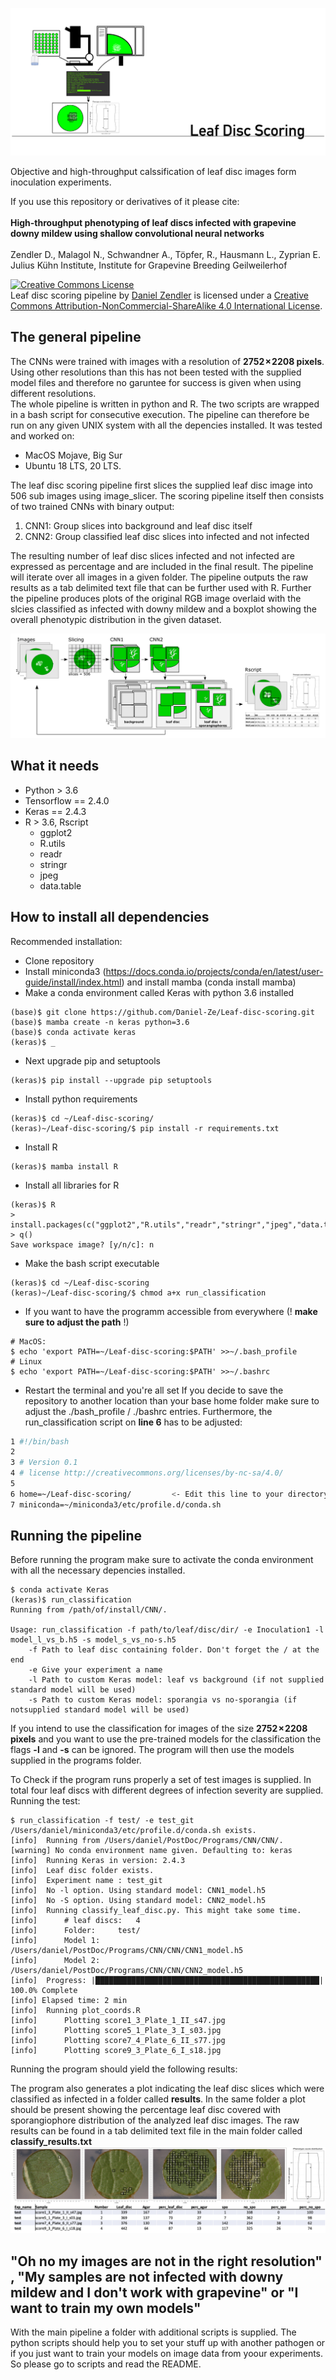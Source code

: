 ![title](https://github.com/Daniel-Ze/Leaf-disc-scoring/blob/main/img/git_title.png)

Objective and high-throughput calssification of leaf disc images form inoculation experiments.

If you use this repository or derivatives of it please cite:\
\
**High-throughput phenotyping of leaf discs infected with grapevine downy mildew using shallow convolutional neural networks**\
\
Zendler D., Malagol N., Schwandner A., Töpfer, R., Hausmann L., Zyprian E.
Julius Kühn Institute, Institute for Grapevine Breeding Geilweilerhof

<a rel="license" href="http://creativecommons.org/licenses/by-nc-sa/4.0/"><img alt="Creative Commons License" style="border-width:0" src="https://i.creativecommons.org/l/by-nc-sa/4.0/88x31.png" /></a><br /><span xmlns:dct="http://purl.org/dc/terms/" property="dct:title">Leaf disc scoring pipeline</span> by <a xmlns:cc="http://creativecommons.org/ns#" href="https://github.com/Daniel-Ze/Leaf-disc-scoring" property="cc:attributionName" rel="cc:attributionURL">Daniel Zendler</a> is licensed under a <a rel="license" href="http://creativecommons.org/licenses/by-nc-sa/4.0/">Creative Commons Attribution-NonCommercial-ShareAlike 4.0 International License</a>.


## The general pipeline

The CNNs were trained with images with a resolution of **2752 × 2208 pixels**. Using other resolutions than this has not been tested with the supplied model files and therefore no garuntee for success is given when using different resolutions.\
The whole pipeline is written in python and R. The two scripts are wrapped in a bash script for consecutive execution. The pipeline can therefore be run on any given UNIX system with all the depencies installed. It was tested and worked on:

  - MacOS Mojave, Big Sur
  - Ubuntu 18 LTS, 20 LTS.

The leaf disc scoring pipeline first slices the supplied leaf disc image into 506 sub images using image_slicer. The scoring pipeline itself then consists of two trained CNNs with binary output:

  1. CNN1: Group slices into background and leaf disc itself
  2. CNN2: Group classified leaf disc slices into infected and not infected

The resulting number of leaf disc slices infected and not infected are expressed as percentage and are included in the final result. The pipeline will iterate over all images in a given folder. The pipeline outputs the raw results as a tab delimited text file that can be further used with R. Further the pipeline produces plots of the original RGB image overlaid with the slcies classified as infected with downy mildew and a boxplot showing the overall phenotypic distribution in the given dataset.

<img src="https://github.com/Daniel-Ze/Leaf-disc-scoring/blob/main/img/pipeline.png?raw=true">

## What it needs

  - Python > 3.6
  - Tensorflow == 2.4.0
  - Keras == 2.4.3
  - R > 3.6, Rscript
    - ggplot2
    - R.utils
    - readr
    - stringr
    - jpeg
    - data.table

## How to install all dependencies

Recommended installation:
  - Clone repository
  - Install miniconda3 (https://docs.conda.io/projects/conda/en/latest/user-guide/install/index.html) and install mamba (conda install mamba)
  - Make a conda environment called Keras with python 3.6 installed
```shell
(base)$ git clone https://github.com/Daniel-Ze/Leaf-disc-scoring.git
(base)$ mamba create -n keras python=3.6
(base)$ conda activate keras
(keras)$ _
```
  - Next upgrade pip and setuptools
```shell
(keras)$ pip install --upgrade pip setuptools
```
  - Install python requirements
```shell
(keras)$ cd ~/Leaf-disc-scoring/
(keras)~/Leaf-disc-scoring/$ pip install -r requirements.txt
```

  - Install R
```shell
(keras)$ mamba install R
```
  - Install all libraries for R
```shell
(keras)$ R
> install.packages(c("ggplot2","R.utils","readr","stringr","jpeg","data.table"))
> q()
Save workspace image? [y/n/c]: n
```
  - Make the bash script executable
```shell
(keras)$ cd ~/Leaf-disc-scoring
(keras)~/Leaf-disc-scoring/$ chmod a+x run_classification
```
  - If you want to have the programm accessible from everywhere (! **make sure to
    adjust the path** !)
```shell
# MacOS:
$ echo 'export PATH=~/Leaf-disc-scoring:$PATH' >>~/.bash_profile
# Linux
$ echo 'export PATH=~/Leaf-disc-scoring:$PATH' >>~/.bashrc
```
  - Restart the terminal and you're all set
If you decide to save the repository to another location than your base home folder make sure to adjust the ./bash_profile / ./bashrc entries. Furthermore, the run_classification script on **line 6** has to be adjusted:

```bash
1 #!/bin/bash
2 
3 # Version 0.1
4 # license http://creativecommons.org/licenses/by-nc-sa/4.0/
5 
6 home=~/Leaf-disc-scoring/         <- Edit this line to your directory
7 miniconda=~/miniconda3/etc/profile.d/conda.sh
```

## Running the pipeline

Before running the program make sure to activate the conda environment with all the necessary depencies installed.
```shell
$ conda activate Keras
(keras)$ run_classification
Running from /path/of/install/CNN/.

Usage: run_classification -f path/to/leaf/disc/dir/ -e Inoculation1 -l model_l_vs_b.h5 -s model_s_vs_no-s.h5
	-f Path to leaf disc containing folder. Don't forget the / at the end
	-e Give your experiment a name
	-l Path to custom Keras model: leaf vs background (if not supplied standard model will be used)
	-s Path to custom Keras model: sporangia vs no-sporangia (if notsupplied standard model will be used)
```

If you intend to use the classification for images of the size **2752 × 2208 pixels** and you want to use the pre-trained models for the classification the flags **-l** and **-s** can be ignored. The program will then use the models supplied in the programs folder.

To Check if the program runs properly a set of test images is supplied. In total four leaf discs with different degrees of infection severity are supplied.\
Running the test:
```shell
$ run_classification -f test/ -e test_git
/Users/daniel/miniconda3/etc/profile.d/conda.sh exists.
[info]	Running from /Users/daniel/PostDoc/Programs/CNN/CNN/.
[warning] No conda environment name given. Defaulting to: keras
[info]	Running Keras in version: 2.4.3
[info]	Leaf disc folder exists.
[info]	Experiment name : test_git
[info]	No -l option. Using standard model: CNN1_model.h5
[info]	No -S option. Using standard model: CNN2_model.h5
[info]	Running classify_leaf_disc.py. This might take some time.
[info]		# leaf discs:	4
[info]		Folder:		test/
[info]		Model 1:	/Users/daniel/PostDoc/Programs/CNN/CNN/CNN1_model.h5
[info]		Model 2:	/Users/daniel/PostDoc/Programs/CNN/CNN/CNN2_model.h5
[info]  Progress: |██████████████████████████████████████████████████| 100.0% Complete
[info] Elapsed time: 2 min
[info]	Running plot_coords.R
[info]		Plotting score1_3_Plate_1_II_s47.jpg
[info]		Plotting score5_1_Plate_3_I_s03.jpg
[info]		Plotting score7_4_Plate_6_II_s77.jpg
[info]		Plotting score9_3_Plate_6_I_s18.jpg
```
Running the program should yield the following results:

The program also generates a plot indicating the leaf disc slices which were classified as infected in a folder called **results**. In the same folder a plot should be present showing the percentage leaf disc covered with sporangiophore distribution of the analyzed leaf disc images. The raw results can be found in a tab delimited text file in the main folder called **classify_results.txt**
![results](https://github.com/Daniel-Ze/Leaf-disc-scoring/blob/main/img/results_combined_git.png?raw=true)

## "Oh no my images are not in the right resolution" , "My samples are not infected with downy mildew and I don't work with grapevine" or "I want to train my own models"

With the main pipeline a folder with additional scripts is supplied. The python scripts should help you to set your stuff up with another pathogen or if you just want to train your models on image data from yoour experiments. So please go to scripts and read the README.
